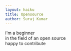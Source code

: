 ```yaml
---
layout: haiku
title: Opensource
author: Suraj Kumar
---
```


i'm a beginner<br>
in the field of an open source<br>
happy to contribute<br>